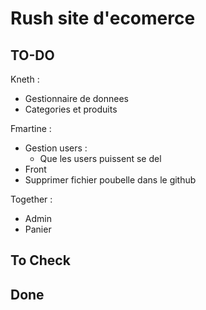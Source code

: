 # Rush site d'ecomerce
## TO-DO
Kneth :
- Gestionnaire de donnees
- Categories et produits

Fmartine :
- Gestion users :
    - Que les users puissent se del
- Front
- Supprimer fichier poubelle dans le github

Together :
- Admin
- Panier

## To Check

## Done